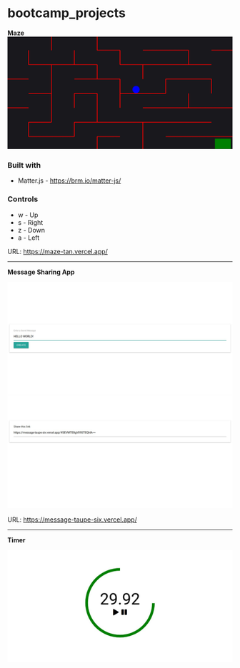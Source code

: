 # bootcamp_projects

**Maze**
<img src="./Maze/maze_preview.jpg">

### Built with

- Matter.js - https://brm.io/matter-js/

### Controls

- w - Up
- s - Right
- z - Down
- a - Left

 URL: https://maze-tan.vercel.app/

 
 
***

**Message Sharing App**

<img src="./Message_sharing_app/messsage_preview_1.jpg">
<img src="./Message_sharing_app/messsage_preview_2.jpg">

URL: https://message-taupe-six.vercel.app/


***

**Timer**

<img src="./Timer/timer_preview.jpg">
